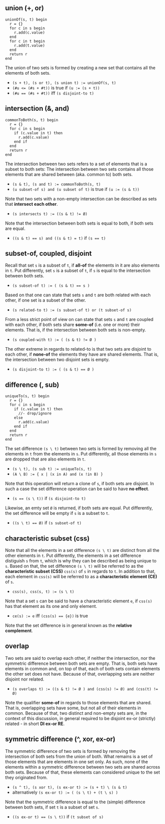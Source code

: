 
<!-- ======================================================================= -->
## union (+, or)

```
unionOf(s, t) begin
  r = {}
  for c in s begin
    r.add(c.value)
  end
  for c in t begin
    r.add(t.value)
  end
  return r
end
```

The union of two sets is formed by creating a new set that contains all the
elements of both sets.

* `(s + t), (s or t), (s union t) := unionOf(s, t)`
* `(#u <= (#s + #t))` is true if `(u := (s + t))`
* `(#u == (#s + #t))` iff `(s disjoint-to t)`

<!-- ======================================================================= -->
## intersection (&, and)

```
commonToBoth(s, t) begin
  r = {}
  for c in s begin
    if (c.value in t) then
      r.add(c.value)
    end if
  end
  return r
end
```

The intersection between two sets refers to a set of elements that is a subset
to both sets: The intersection between two sets contains all those elements
that are shared between (aka. common to) both sets.

* `(s & t), (s and t) := commonToBoth(s, t)`
* `(u subset-of s) and (u subset of t)` is true if `(u := (s & t))`

Note that two sets with a non-empty intersection can be described as
sets that **intersect each other**.

* `(s intersects t) := ((s & t) != Ø)`

Note that the intersection between both sets is equal to both,
if both sets are equal.

* `((s & t) == s) and ((s & t) = t)` if `(s == t)`

<!-- ======================================================================= -->
## subset-of, coupled, disjoint

Recall that set `s` is a subset of `t`, if **all-of** the elements in it are
also elements in `t`. Put differently, set `s` is a subset of `t`, if `s` is
equal to the intersection between both sets.

* `(s subset-of t) := ( (s & t) == s )`

Based on that one can state that sets `s` and `t` are both related with each
other, if one set is a subset of the other.

* `(s related-to t) := (s subset-of t) or (t subset-of s)`

From a less strict point of view on can state that sets `s` and `t` are
coupled with each other, if both sets share **some-of** (i.e. one or more)
their elements. That is, if the intersection between both sets is non-empty.

* `(s coupled-with t) := ( (s & t) != Ø )`

The other extreme in regards to related-to is that two sets are disjoint to
each other, if **none-of** the elements they have are shared elements. That
is, the intersection between two disjoint sets is empty.

* `(s disjoint-to t) := ( (s & t) == Ø )`

<!-- ======================================================================= -->
## difference (\, sub)

```
uniqueTo(s, t) begin
  r = {}
  for c in s begin
    if (c.value in t) then
      //- drop/ignore
    else
      r.add(c.value)
    end if
  end
  return r
end
```

The set difference `(s \ t)` between two sets is formed by removing all the
elements in `t` from the elements in `s`. Put differently, all those elements
in `s` are dropped that are also elements in `t`.

* `(s \ t), (s sub t) := uniqueTo(s, t)`
* `(A \ B) := { x | (x in A) and (x !in B) }`

Note that this operation will return a clone of `s`, if both sets are disjoint.
In such a case the set difference operation can be said to have **no effect**.

* `(s == (s \ t))` if `(s disjoint-to t)`

Likewise, an emty set `Ø` is returned, if both sets are equal. Put differently,
the set difference will be empty if `s` is a subset to `t`.

* `((s \ t) == Ø)` if `(s subset-of t)`

<!-- ======================================================================= -->
## characteristic subset (css)

Note that all the elements in a set difference `(s \ t)` are distinct from all
the other elements in `t`. Put differently, the elements in a set difference
distiguish `s` from `t`, which is why they can be described as being unique
to `s`. Based on that, the set difference `(s \ t)` will be referred to
as the **characteristic subset (CSS)** `css(s)` of `s` in regards to `t`.
In addition to that, each element in `css(s)` will be referred to as a
**characteristic element (CE)** of `s`.

* `css(s), css(s, t) := (s \ t)`

Note that a set `s` can be said to have a characteristic element `e`,
if `css(s)` has that element as its one and only element.

* `ce(s) := e` iff `(css(s) == {e})` is true

Note that the set difference is in general known as the **relative complement**.

<!-- ======================================================================= -->
## overlap

Two sets are said to overlap each other, if neither the intersection, nor the
symmetric difference between both sets are empty. That is, both sets have
elements in common and, on top of that, each of both sets contain elements the
other set does not have. Because of that, overlapping sets are neither disjoint
nor related.

* `(s overlaps t) := ((s & t) != Ø ) and (css(s) != Ø) and (css(t) != Ø)`

Note the qualifier **some-of** in regards to those elements that are shared.
That is, overlapping sets have some, but not all of their elements in common.
Because of that, two distinct and non-empty sets are, in the context of this
discussion, in general required to be disjoint ex-or (strictly) related - in
short **DI ex-or RE**.

<!-- ======================================================================= -->
## symmetric difference (^, xor, ex-or)

The symmetric difference of two sets is formed by removing the intersection of
both sets from the union of both. What remains is a set of those elements that
are elements in one set only. As such, none of the elements within a symmetric
difference between two sets are shared across both sets. Because of that, these
elements can considered unique to the set they originated from.

* `(s ^ t), (s xor t), (s ex-or t) := (s + t) \ (s & t)`
* alternatively `(s ex-or t) := ( (s \ t) + (t \ s) )`

Note that the symmetric difference is equal to the (simple) difference between
both sets, if set `t` is a subset of set `s`.

* `((s ex-or t) == (s \ t))` if `(t subset of s)`
